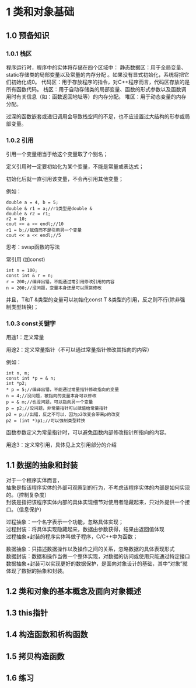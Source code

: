 # 1 类和对象基础

## 1.0 预备知识

### 1.0.1 栈区
程序运行时，程序中的实体将存储在四个区域中：
静态数据区：用于全局变量、static存储类的局部变量以及常量的内存分配 。如果没有显式初始化，系统将把它们初始化成0。 
代码区：用于存放程序的指令，对C++程序而言，代码区存放的是所有函数代码。
栈区：用于自动存储类的局部变量、函数的形式参数以及函数调用时有关信息（如：函数返回地址等）的内存分配。
堆区：用于动态变量的内存分配。

过深的函数嵌套或递归调用会导致栈空间的不足，也不应设置过大结构的形参或局部变量。

### 1.0.2 引用

引用一个变量相当于给这个变量取了个别名；

定义引用时一定要初始化为某个变量，不能是常量或表达式；

初始化后就一直引用该变量，不会再引用其他变量；

例如：

    double a = 4, b = 5;
    double & r1 = a;//r1类型是double &
    double & r2 = r1;
    r2 = 10;
    cout << a << endl;//10
    r1 = b;//赋值而不是引用另一个变量
    cout << a << endl;//5

思考：swap函数的写法

常引用 (加const)

    int n = 100;
    const int & r = n;
    r = 200;//编译出错，不能通过常引用修改引用的内容
    n = 200;//没问题，变量本身还是可以照常修改

并且，T和T &类型的变量可以初始化const T &类型的引用，反之则不行(除非强制类型转换)；

### 1.0.3 const关键字

用途1：定义常量

用途2：定义常量指针（不可以通过常量指针修改其指向的内容）

例如：

    int n, m;
    const int *p = & n;
    int *p2;
    * p = 5;//编译出错，不能通过常量指针修改指向的变量
    n = 4;//没问题，被指向的变量本身可以修改
    p = & m;//也没问题，可以指向另一个变量
    p = p2;//没问题，非常量指针可以赋值给常量指针
    p2 = p;//出错，反之不可以，因为p2改变会带来p的改变
    p2 = (int *)p1;//可以强制类型转换

函数参数定义为常量指针时，可以避免函数内部修改指针所指向的内容。

用途3：定义常引用，具体见上文引用部分的介绍

## 1.1 数据的抽象和封装

对于一个程序实体而言，  
抽象是指该程序实体的外部可观察到的行为，不考虑该程序实体的内部是如何实现的。（控制复杂度）  
封装是指把该程序实体内部的具体实现细节对使用者隐藏起来，只对外提供一个接口。（信息保护）  

过程抽象：一个名字表示一个功能，忽略具体实现；  
过程封装：将具体实现隐藏起来，数据由参数获得，结果由返回值体现  
过程抽象+封装的程序实体叫做子程序，C/C++中为函数；

数据抽象：只描述数据操作以及操作之间的关系，忽略数据的具体表现形式  
数据封装：数据和操作当做一个整体实现，对数据的访问或使用只能通过特定接口  
数据抽象+封装可以实现更好的数据保护，是面向对象设计的基础，其中“对象”就体现了数据的抽象和封装。  

## 1.2 类和对象的基本概念及面向对象概述



## 1.3 this指针

## 1.4 构造函数和析构函数

## 1.5 拷贝构造函数

## 1.6 练习
